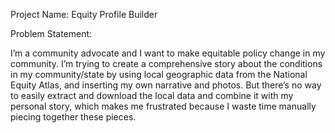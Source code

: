 Project Name: Equity Profile Builder

Problem Statement: 

I’m a community advocate and I want to make equitable policy change in my community. I’m trying to create a comprehensive story about the conditions in my community/state by using local geographic data from the National Equity Atlas, and inserting my own narrative and photos. But there’s no way to easily extract and download the local data and combine it with my personal story, which makes me frustrated because I waste time manually piecing together these pieces.

